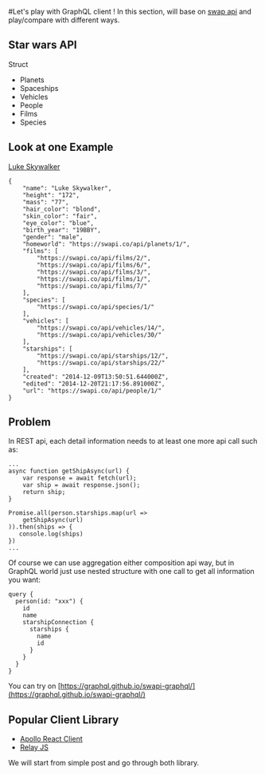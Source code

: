 #Let's play with GraphQL client !
In this section,
will base on [swap api](https://swapi.co/) and play/compare with different ways.

## Star wars API
Struct

- Planets
- Spaceships
- Vehicles
- People
- Films
- Species

## Look at one Example
[Luke Skywalker](https://swapi.co/api/people/1)

```
{
	"name": "Luke Skywalker",
	"height": "172",
	"mass": "77",
	"hair_color": "blond",
	"skin_color": "fair",
	"eye_color": "blue",
	"birth_year": "19BBY",
	"gender": "male",
	"homeworld": "https://swapi.co/api/planets/1/",
	"films": [
		"https://swapi.co/api/films/2/",
		"https://swapi.co/api/films/6/",
		"https://swapi.co/api/films/3/",
		"https://swapi.co/api/films/1/",
		"https://swapi.co/api/films/7/"
	],
	"species": [
		"https://swapi.co/api/species/1/"
	],
	"vehicles": [
		"https://swapi.co/api/vehicles/14/",
		"https://swapi.co/api/vehicles/30/"
	],
	"starships": [
		"https://swapi.co/api/starships/12/",
		"https://swapi.co/api/starships/22/"
	],
	"created": "2014-12-09T13:50:51.644000Z",
	"edited": "2014-12-20T21:17:56.891000Z",
	"url": "https://swapi.co/api/people/1/"
}
```

## Problem
In REST api, each detail information needs to at least one more api call such as:

```
...
async function getShipAsync(url) {
    var response = await fetch(url);
    var ship = await response.json();
    return ship;
}

Promise.all(person.starships.map(url =>
    getShipAsync(url)
)).then(ships => {
   console.log(ships)
})
...

```

Of course we can use aggregation either composition api way,
but in GraphQL world just use nested structure with one call to get all information you want:

```
query {
  person(id: "xxx") {
    id
  	name
    starshipConnection {
      starships {
        name
        id
      }
    }
  }
}
```
You can try on [https://graphql.github.io/swapi-graphql/](https://graphql.github.io/swapi-graphql/)

## Popular Client Library

- [Apollo React Client](https://www.apollographql.com/docs/react/)
- [Relay JS](http://facebook.github.io/relay/en/)

We will start from simple post and go through both library.